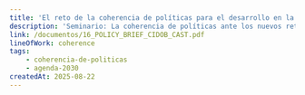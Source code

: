 ```yaml
---
title: 'El reto de la coherencia de políticas para el desarrollo en la Agenda 2030'
description: 'Seminario: La coherencia de políticas ante los nuevos retos del desarrollo'
link: /documentos/16_POLICY_BRIEF_CIDOB_CAST.pdf
lineOfWork: coherence
tags:
    - coherencia-de-politicas
    - agenda-2030
createdAt: 2025-08-22
---
```

